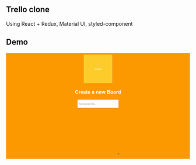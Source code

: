 ## Trello clone

Using React + Redux, Material UI, styled-component

## Demo
![image](https://github.com/sianjyunkuo/trello-clone/blob/master/Trello%20clone%20demo.gif)
